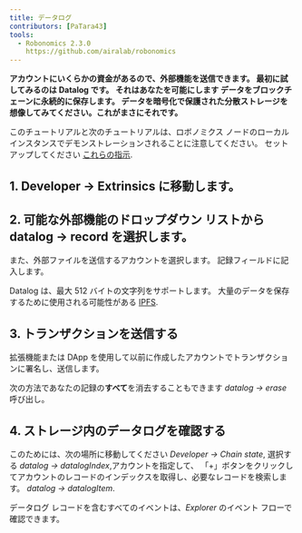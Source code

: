 ```yaml
---
title: データログ
contributors: [PaTara43]
tools:   
  - Robonomics 2.3.0
    https://github.com/airalab/robonomics
---
```


**アカウントにいくらかの資金があるので、外部機能を送信できます。 最初に試してみるのは Datalog です。 それはあなたを可能にします
データをブロックチェーンに永続的に保存します。 データを暗号化で保護された分散ストレージを想像してみてください。これがまさにそれです。**

<robo-wiki-note type="warning" title="Dev Node">

このチュートリアルと次のチュートリアルは、ロボノミクス ノードのローカル インスタンスでデモンストレーションされることに注意してください。 セットアップしてください [これらの指示](/docs/run-dev-node).

</robo-wiki-note>

## 1. Developer -> Extrinsics に移動します。

<robo-wiki-picture src="datalog/extrinsics.jpg" />

## 2. 可能な外部機能のドロップダウン リストから datalog -> record を選択します。

また、外部ファイルを送信するアカウントを選択します。 記録フィールドに記入します。

<robo-wiki-picture src="datalog/record.jpg" />

<robo-wiki-note type="note" title="Large amount of data">

  Datalog は、最大 512 バイトの文字列をサポートします。 大量のデータを保存するために使用される可能性がある [IPFS](https://ipfs.tech/).

</robo-wiki-note>

## 3. トランザクションを送信する

拡張機能または DApp を使用して以前に作成したアカウントでトランザクションに署名し、送信します。

<robo-wiki-picture src="datalog/submit.jpg" />

<robo-wiki-note type="note" title="Erase">

  次の方法であなたの記録の**すべて**を消去することもできます *datalog -> erase* 呼び出し。

</robo-wiki-note>

## 4. ストレージ内のデータログを確認する

このためには、次の場所に移動してください *Developer -> Chain state*, 選択する *datalog -> datalogIndex*,アカウントを指定して、
「+」ボタンをクリックしてアカウントのレコードのインデックスを取得し、必要なレコードを検索します。 *datalog -> datalogItem*.

<robo-wiki-picture src="datalog/item.jpg" />

<robo-wiki-note type="note" title="探索するr">

  データログ レコードを含むすべてのイベントは、*Explorer* のイベント フローで確認できます。

</robo-wiki-note>